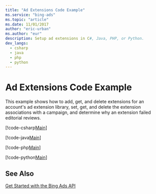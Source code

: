 ```yaml
---
title: "Ad Extensions Code Example"
ms.service: "bing-ads"
ms.topic: "article"
ms.date: 11/01/2017
author: "eric-urban"
ms.author: "eur"
description: Setup ad extensions in C#, Java, PHP, or Python.
dev_langs:
  - csharp
  - java
  - php
  - python
---
```

# Ad Extensions Code Example
This example shows how to add, get, and delete extensions for an account's ad extension library, set, get, and delete the extension associations with a campaign, and determine why an extension failed editorial reviews.

[!code-csharp[Main](../../BingAds-dotNet-SDK/examples/BingAdsExamples/BingAdsExamplesLibrary/v11/AdExtensions.cs)]

[!code-java[Main](../../BingAds-Java-SDK/examples/BingAdsDesktopApp/src/main/java/com/microsoft/bingads/examples/v11/AdExtensions.java)]

[!code-php[Main](../../BingAds-PHP-SDK/samples/V11/AdExtensions.php)]

[!code-python[Main](../../BingAds-Python-SDK/examples/BingAdsPythonConsoleExamples/BingAdsPythonConsoleExamples/v11/ad_extensions.py)]

## See Also
[Get Started with the Bing Ads API](../guides/get-started.md)  
